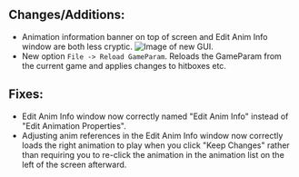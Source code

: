 ## **Changes/Additions**:
* Animation information banner on top of screen and Edit Anim Info window are both less cryptic. ![Image of new GUI.](https://i.imgur.com/noHr0hW.png)
* New option `File -> Reload GameParam`. Reloads the GameParam from the current game and applies changes to hitboxes etc.

## **Fixes**:
* Edit Anim Info window now correctly named "Edit Anim Info" instead of "Edit Animation Properties".
* Adjusting anim references in the Edit Anim Info window now correctly loads the right animation to play when you click "Keep Changes" rather than requiring you to re-click the animation in the animation list on the left of the screen afterward.